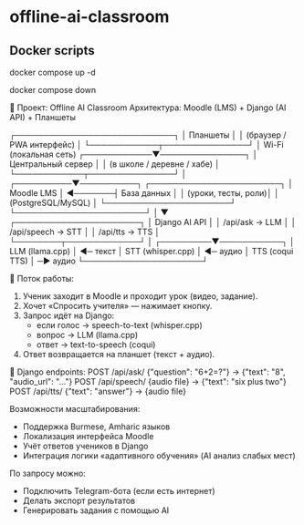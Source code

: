 # offline-ai-classroom

## Docker scripts

docker compose up -d

docker compose down




📁 Проект: Offline AI Classroom
Архитектура: Moodle (LMS) + Django (AI API) + Планшеты

┌────────────────────────────┐
│        Планшеты            │
│  (браузер / PWA интерфейс) │
└────────────┬───────────────┘
             │ Wi-Fi (локальная сеть)
┌────────────▼───────────────┐
│      Центральный сервер     │
│  (в школе / деревне / хабе) │
└────────────┬───────────────┘
             │
  ┌──────────▼──────────┐          ┌───────────────────────┐
  │       Moodle LMS     │ ◄───────┤     База данных       │
  │  (уроки, тесты, роли)│         │   (PostgreSQL/MySQL)  │
  └──────────────────────┘         └───────────────────────┘
             │
             ▼
  ┌──────────────────────┐
  │    Django AI API      │
  │  /api/ask     → LLM   │
  │  /api/speech  → STT   │
  │  /api/tts     → TTS   │
  └────────┬─────────────┘
           │
 ┌─────────▼───────────┐
 │ LLM (llama.cpp)     │ ◄─ текст
 │ STT (whisper.cpp)   │ ◄─ аудио
 │ TTS (coqui TTS)     │ ─► аудио
 └─────────────────────┘

📌 Поток работы:
1. Ученик заходит в Moodle и проходит урок (видео, задание).
2. Хочет «Спросить учителя» — нажимает кнопку.
3. Запрос идёт на Django:
   - если голос → speech-to-text (whisper.cpp)
   - вопрос → LLM (llama.cpp)
   - ответ → text-to-speech (coqui)
4. Ответ возвращается на планшет (текст + аудио).

📁 Django endpoints:
POST /api/ask/     {"question": "6+2=?"} → {"text": "8", "audio_url": "..."}
POST /api/speech/  {audio file}          → {"text": "six plus two"}
POST /api/tts/     {"text": "answer"}    → {audio file}

Возможности масштабирования:
- Поддержка Burmese, Amharic языков
- Локализация интерфейса Moodle
- Учёт ответов учеников в Django
- Интеграция логики «адаптивного обучения» (AI анализ слабых мест)

По запросу можно:
- Подключить Telegram-бота (если есть интернет)
- Делать экспорт результатов
- Генерировать задания с помощью AI
